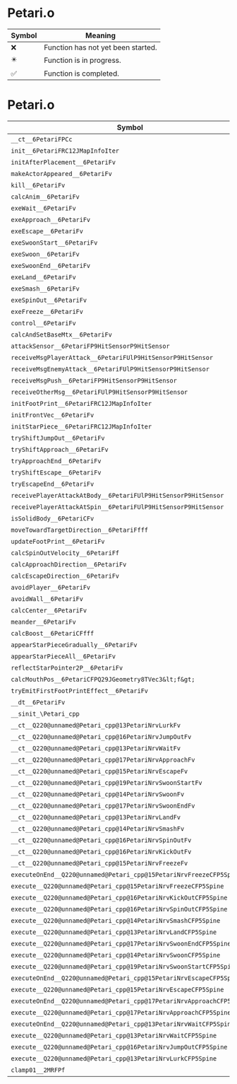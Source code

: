 # Petari.o
| Symbol | Meaning 
| ------------- | ------------- 
| :x: | Function has not yet been started. 
| :eight_pointed_black_star: | Function is in progress. 
| :white_check_mark: | Function is completed. 


# Petari.o
| Symbol | Decompiled? |
| ------------- | ------------- |
| `__ct__6PetariFPCc` | :x: |
| `init__6PetariFRC12JMapInfoIter` | :x: |
| `initAfterPlacement__6PetariFv` | :x: |
| `makeActorAppeared__6PetariFv` | :x: |
| `kill__6PetariFv` | :x: |
| `calcAnim__6PetariFv` | :x: |
| `exeWait__6PetariFv` | :x: |
| `exeApproach__6PetariFv` | :x: |
| `exeEscape__6PetariFv` | :x: |
| `exeSwoonStart__6PetariFv` | :x: |
| `exeSwoon__6PetariFv` | :x: |
| `exeSwoonEnd__6PetariFv` | :x: |
| `exeLand__6PetariFv` | :x: |
| `exeSmash__6PetariFv` | :x: |
| `exeSpinOut__6PetariFv` | :x: |
| `exeFreeze__6PetariFv` | :x: |
| `control__6PetariFv` | :x: |
| `calcAndSetBaseMtx__6PetariFv` | :x: |
| `attackSensor__6PetariFP9HitSensorP9HitSensor` | :x: |
| `receiveMsgPlayerAttack__6PetariFUlP9HitSensorP9HitSensor` | :x: |
| `receiveMsgEnemyAttack__6PetariFUlP9HitSensorP9HitSensor` | :x: |
| `receiveMsgPush__6PetariFP9HitSensorP9HitSensor` | :x: |
| `receiveOtherMsg__6PetariFUlP9HitSensorP9HitSensor` | :x: |
| `initFootPrint__6PetariFRC12JMapInfoIter` | :x: |
| `initFrontVec__6PetariFv` | :x: |
| `initStarPiece__6PetariFRC12JMapInfoIter` | :x: |
| `tryShiftJumpOut__6PetariFv` | :x: |
| `tryShiftApproach__6PetariFv` | :x: |
| `tryApproachEnd__6PetariFv` | :x: |
| `tryShiftEscape__6PetariFv` | :x: |
| `tryEscapeEnd__6PetariFv` | :x: |
| `receivePlayerAttackAtBody__6PetariFUlP9HitSensorP9HitSensor` | :x: |
| `receivePlayerAttackAtSpin__6PetariFUlP9HitSensorP9HitSensor` | :x: |
| `isSolidBody__6PetariCFv` | :x: |
| `moveTowardTargetDirection__6PetariFfff` | :x: |
| `updateFootPrint__6PetariFv` | :x: |
| `calcSpinOutVelocity__6PetariFf` | :x: |
| `calcApproachDirection__6PetariFv` | :x: |
| `calcEscapeDirection__6PetariFv` | :x: |
| `avoidPlayer__6PetariFv` | :x: |
| `avoidWall__6PetariFv` | :x: |
| `calcCenter__6PetariFv` | :x: |
| `meander__6PetariFv` | :x: |
| `calcBoost__6PetariCFfff` | :x: |
| `appearStarPieceGradually__6PetariFv` | :x: |
| `appearStarPieceAll__6PetariFv` | :x: |
| `reflectStarPointer2P__6PetariFv` | :x: |
| `calcMouthPos__6PetariCFPQ29JGeometry8TVec3&lt;f&gt;` | :x: |
| `tryEmitFirstFootPrintEffect__6PetariFv` | :x: |
| `__dt__6PetariFv` | :x: |
| `__sinit_\Petari_cpp` | :x: |
| `__ct__Q220@unnamed@Petari_cpp@13PetariNrvLurkFv` | :x: |
| `__ct__Q220@unnamed@Petari_cpp@16PetariNrvJumpOutFv` | :x: |
| `__ct__Q220@unnamed@Petari_cpp@13PetariNrvWaitFv` | :x: |
| `__ct__Q220@unnamed@Petari_cpp@17PetariNrvApproachFv` | :x: |
| `__ct__Q220@unnamed@Petari_cpp@15PetariNrvEscapeFv` | :x: |
| `__ct__Q220@unnamed@Petari_cpp@19PetariNrvSwoonStartFv` | :x: |
| `__ct__Q220@unnamed@Petari_cpp@14PetariNrvSwoonFv` | :x: |
| `__ct__Q220@unnamed@Petari_cpp@17PetariNrvSwoonEndFv` | :x: |
| `__ct__Q220@unnamed@Petari_cpp@13PetariNrvLandFv` | :x: |
| `__ct__Q220@unnamed@Petari_cpp@14PetariNrvSmashFv` | :x: |
| `__ct__Q220@unnamed@Petari_cpp@16PetariNrvSpinOutFv` | :x: |
| `__ct__Q220@unnamed@Petari_cpp@16PetariNrvKickOutFv` | :x: |
| `__ct__Q220@unnamed@Petari_cpp@15PetariNrvFreezeFv` | :x: |
| `executeOnEnd__Q220@unnamed@Petari_cpp@15PetariNrvFreezeCFP5Spine` | :x: |
| `execute__Q220@unnamed@Petari_cpp@15PetariNrvFreezeCFP5Spine` | :x: |
| `execute__Q220@unnamed@Petari_cpp@16PetariNrvKickOutCFP5Spine` | :x: |
| `execute__Q220@unnamed@Petari_cpp@16PetariNrvSpinOutCFP5Spine` | :x: |
| `execute__Q220@unnamed@Petari_cpp@14PetariNrvSmashCFP5Spine` | :x: |
| `execute__Q220@unnamed@Petari_cpp@13PetariNrvLandCFP5Spine` | :x: |
| `execute__Q220@unnamed@Petari_cpp@17PetariNrvSwoonEndCFP5Spine` | :x: |
| `execute__Q220@unnamed@Petari_cpp@14PetariNrvSwoonCFP5Spine` | :x: |
| `execute__Q220@unnamed@Petari_cpp@19PetariNrvSwoonStartCFP5Spine` | :x: |
| `executeOnEnd__Q220@unnamed@Petari_cpp@15PetariNrvEscapeCFP5Spine` | :x: |
| `execute__Q220@unnamed@Petari_cpp@15PetariNrvEscapeCFP5Spine` | :x: |
| `executeOnEnd__Q220@unnamed@Petari_cpp@17PetariNrvApproachCFP5Spine` | :x: |
| `execute__Q220@unnamed@Petari_cpp@17PetariNrvApproachCFP5Spine` | :x: |
| `executeOnEnd__Q220@unnamed@Petari_cpp@13PetariNrvWaitCFP5Spine` | :x: |
| `execute__Q220@unnamed@Petari_cpp@13PetariNrvWaitCFP5Spine` | :x: |
| `execute__Q220@unnamed@Petari_cpp@16PetariNrvJumpOutCFP5Spine` | :x: |
| `execute__Q220@unnamed@Petari_cpp@13PetariNrvLurkCFP5Spine` | :x: |
| `clamp01__2MRFPf` | :x: |
